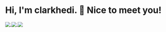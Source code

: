 # Hi, I'm clarkhedi. 👋 Nice to meet you!

<!--**clarkhedi/clarkhedi** is a ✨ _special_ ✨ repository because its `README.md` (this file) appears on your GitHub profile.

Here are some ideas to get you started:

- 🔭 I’m currently working on ...
- 🌱 I’m currently learning ...
- 👯 I’m looking to collaborate on ...
- 🤔 I’m looking for help with ...
- 💬 Ask me about ...
- 📫 How to reach me: ...
- 😄 Pronouns: ...
- ⚡ Fun fact: ...
![clarkhedi's GitHub stats](https://github-readme-stats.vercel.app/api?username=clarkhedi&show_icons=true&theme=dracula)
![clarkhedi's GitHub stats](https://github-readme-stats.vercel.app/api/wakatime/?username=clarkhedi&show_icons=true)
-->

<a href="https://github.com/clarkhedi/Python-Basic-Introduction">
  <img align="center" src="https://github-readme-stats.vercel.app/api/pin/?username=clarkhedi&repo=Python-Basic-Introduction&theme=dracula" />
</a>
<a href="https://github.com/clarkhedi/Python-Basic-Exercises">
  <img align="center" src="https://github-readme-stats.vercel.app/api/pin/?username=clarkhedi&repo=Python-Basic-Exercises&theme=dracula" />
</a>

<a href="wakatime">
  <img align="center" src="https://github-readme-stats.vercel.app/api/wakatime/?username=clarkhedi&show_icons=true" />
</a>
